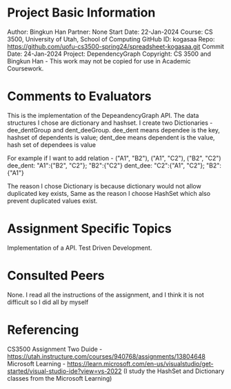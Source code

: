 # Project Basic Information
Author: Bingkun Han
Partner: None
Start Date: 22-Jan-2024
Course: CS 3500, University of Utah, School of Computing
GitHub ID: kogasaa
Repo: https://github.com/uofu-cs3500-spring24/spreadsheet-kogasaa.git
Commit Date: 24-Jan-2024
Project: DependencyGraph
Copyright: CS 3500 and Bingkun Han - This work may not be copied for use in Academic Coursework.

# Comments to Evaluators
This is the implementation of the DepeandencyGraph API. The data structures I chose are dictionary and hashset. I create two 
Dictionaries - dee_dentGroup and dent_deeGroup. dee_dent means dependee is the key, hashset of dependents is value; dent_dee 
means dependent is the value, hash set of dependees is value

For example if I want to add relation - ("A1", "B2"), ("A1", "C2"), ("B2", "C2")
dee_dent: "A1":{"B2", "C2"}; "B2":{"C2"}
dent_dee: "C2":{"A1", "C2"}; "B2":{"A1"}

The reason I chose Dictionary is because dictionary would not allow duplicated key exists, Same as the reason I choose HashSet
which also prevent duplicated values exist.

# Assignment Specific Topics
Implementation of a API.
Test Driven Development.

# Consulted Peers
None. I read all the instructions of the assignment, and I think it is not difficult so I did all by myself

# Referencing
CS3500 Assignment Two Duide - https://utah.instructure.com/courses/940768/assignments/13804648
Microsoft Learning - https://learn.microsoft.com/en-us/visualstudio/get-started/visual-studio-ide?view=vs-2022 (I study the HashSet<T> and 
Dictionary classes from the Microsoft Learning)
